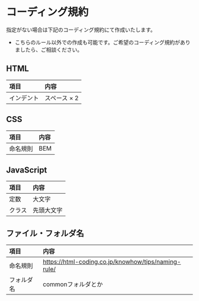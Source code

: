 # コーディング規約
指定がない場合は下記のコーディング規約にて作成いたします。

- こちらのルール以外での作成も可能です。ご希望のコーディング規約がありましたら、ご相談ください。

## HTML
| 項目 | 内容 |
| :--- | :--- |
| インデント | スペース × 2 |

## CSS
| 項目 | 内容 |
| :--- | :--- |
| 命名規則 | BEM |

## JavaScript
| 項目 | 内容 |
| :--- | :--- |
| 定数 | 大文字 |
| クラス | 先頭大文字 |

## ファイル・フォルダ名
| 項目 | 内容 |
| :--- | :--- |
| 命名規則 | https://html-coding.co.jp/knowhow/tips/naming-rule/ |
| フォルダ名 | commonフォルダとか |
